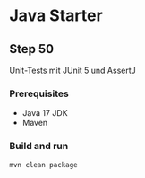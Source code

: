 # Java Starter #

## Step 50

Unit-Tests mit JUnit 5 und AssertJ

### Prerequisites
- Java 17 JDK
- Maven

### Build and run

```shell
mvn clean package
```
